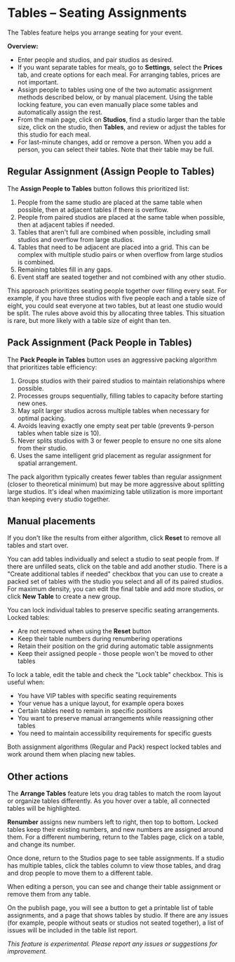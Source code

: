 # Tables – Seating Assignments

The Tables feature helps you arrange seating for your event.

**Overview:**

- Enter people and studios, and pair studios as desired.
- If you want separate tables for meals, go to **Settings**, select the **Prices** tab, and create options for each meal. For arranging tables, prices are not important.
- Assign people to tables using one of the two automatic assignment methods described below, or by manual placement. Using the table locking feature, you can even manually place some tables and automatically assign the rest.
- From the main page, click on **Studios**, find a studio larger than the table size, click on the studio, then **Tables**, and review or adjust the tables for this studio for each meal.
- For last-minute changes, add or remove a person. When you add a person, you can select their tables. Note that their table may be full.

## Regular Assignment (Assign People to Tables)

The **Assign People to Tables** button follows this prioritized list:

1. People from the same studio are placed at the same table when possible, then at adjacent tables if there is overflow.
2. People from paired studios are placed at the same table when possible, then at adjacent tables if needed.
3. Tables that aren't full are combined when possible, including small studios and overflow from large studios.
4. Tables that need to be adjacent are placed into a grid. This can be complex with multiple studio pairs or when overflow from large studios is combined.
5. Remaining tables fill in any gaps.
6. Event staff are seated together and not combined with any other studio.

This approach prioritizes seating people together over filling every seat. For example, if you have three studios with five people each and a table size of eight, you could seat everyone at two tables, but at least one studio would be split. The rules above avoid this by allocating three tables. This situation is rare, but more likely with a table size of eight than ten.

## Pack Assignment (Pack People in Tables)

The **Pack People in Tables** button uses an aggressive packing algorithm that prioritizes table efficiency:

1. Groups studios with their paired studios to maintain relationships where possible.
2. Processes groups sequentially, filling tables to capacity before starting new ones.
3. May split larger studios across multiple tables when necessary for optimal packing.
4. Avoids leaving exactly one empty seat per table (prevents 9-person tables when table size is 10).
5. Never splits studios with 3 or fewer people to ensure no one sits alone from their studio.
6. Uses the same intelligent grid placement as regular assignment for spatial arrangement.

The pack algorithm typically creates fewer tables than regular assignment (closer to theoretical minimum) but may be more aggressive about splitting large studios. It's ideal when maximizing table utilization is more important than keeping every studio together.

## Manual placements

If you don't like the results from either algorithm, click **Reset** to remove all tables and start over.

You can add tables individually and select a studio to seat people from. If there are unfilled seats, click on the table and add another studio. There is a "Create additional tables if needed" checkbox that you can use to create a packed set of tables with the studio you select and all of its paired studios. For maximum density, you can edit the final table and add more studios, or click **New Table** to create a new group.

You can lock individual tables to preserve specific seating arrangements. Locked tables:

- Are not removed when using the **Reset** button
- Keep their table numbers during renumbering operations  
- Retain their position on the grid during automatic table assignments
- Keep their assigned people - those people won't be moved to other tables

To lock a table, edit the table and check the "Lock table" checkbox. This is useful when:

- You have VIP tables with specific seating requirements
- Your venue has a unique layout, for example opera boxes
- Certain tables need to remain in specific positions
- You want to preserve manual arrangements while reassigning other tables
- You need to maintain accessibility requirements for specific guests

Both assignment algorithms (Regular and Pack) respect locked tables and work around them when placing new tables.

## Other actions

The **Arrange Tables** feature lets you drag tables to match the room layout or organize tables differently. As you hover over a table, all connected tables will be highlighted.

**Renumber** assigns new numbers left to right, then top to bottom. Locked tables keep their existing numbers, and new numbers are assigned around them. For a different numbering, return to the Tables page, click on a table, and change its number.

Once done, return to the Studios page to see table assignments. If a studio has multiple tables, click the tables column to view those tables, and drag and drop people to move them to a different table.

When editing a person, you can see and change their table assignment or remove them from any table.

On the publish page, you will see a button to get a printable list of table assignments, and a page that shows tables by studio. If there are any issues (for example, people without seats or studios not seated together), a list of issues will be included in the table list report.

*This feature is experimental. Please report any issues or suggestions for improvement.*